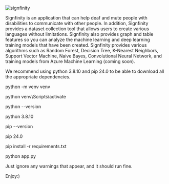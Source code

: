 ![signfinity](https://github.com/adyamp107/Signfinity/assets/137896283/b382f242-02fc-45a4-8d11-eee2b966d3f8)

Signfinity is an application that can help deaf and mute people with disabilities to communicate with other people. In addition, Signfinity provides a dataset collection tool that allows users to create various languages ​​without limitations. Signfinity also provides graph and table features so you can analyze the machine learning and deep learning training models that have been created. Signfinity provides various algorithms such as Random Forest, Decision Tree, K-Nearest Neighbors, Support Vector Machine, Naive Bayes, Convolutional Neural Network, and training models from Azure Machine Learning (coming soon).

We recommend using python 3.8.10 and pip 24.0 to be able to download all the appropriate dependencies.

python -m venv venv

python venv\Scripts\activate

python --version

python 3.8.10

pip --version

pip 24.0

pip install -r requirements.txt

python app.py

Just ignore any warnings that appear, and it should run fine.

Enjoy:)
